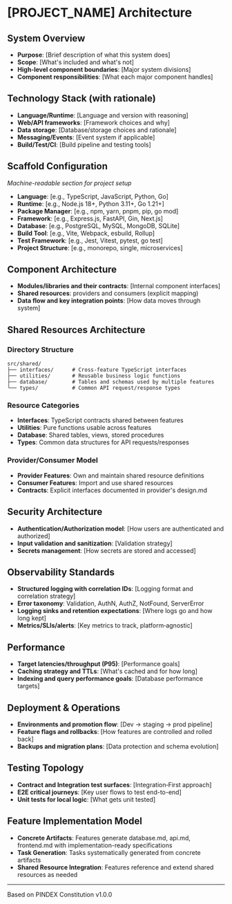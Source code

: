 # [PROJECT_NAME] Architecture

## System Overview
- **Purpose**: [Brief description of what this system does]
- **Scope**: [What's included and what's not]
- **High‑level component boundaries**: [Major system divisions]
- **Component responsibilities**: [What each major component handles]

## Technology Stack (with rationale)
- **Language/Runtime**: [Language and version with reasoning]
- **Web/API frameworks**: [Framework choices and why]
- **Data storage**: [Database/storage choices and rationale]
- **Messaging/Events**: [Event system if applicable]
- **Build/Test/CI**: [Build pipeline and testing tools]

## Scaffold Configuration
*Machine-readable section for project setup*
- **Language**: [e.g., TypeScript, JavaScript, Python, Go]
- **Runtime**: [e.g., Node.js 18+, Python 3.11+, Go 1.21+]
- **Package Manager**: [e.g., npm, yarn, pnpm, pip, go mod]
- **Framework**: [e.g., Express.js, FastAPI, Gin, Next.js]
- **Database**: [e.g., PostgreSQL, MySQL, MongoDB, SQLite]
- **Build Tool**: [e.g., Vite, Webpack, esbuild, Rollup]
- **Test Framework**: [e.g., Jest, Vitest, pytest, go test]
- **Project Structure**: [e.g., monorepo, single, microservices]

## Component Architecture
- **Modules/libraries and their contracts**: [Internal component interfaces]
- **Shared resources**: providers and consumers (explicit mapping)
- **Data flow and key integration points**: [How data moves through system]

## Shared Resources Architecture

### Directory Structure
```
src/shared/
├── interfaces/      # Cross-feature TypeScript interfaces
├── utilities/       # Reusable business logic functions  
├── database/        # Tables and schemas used by multiple features
└── types/           # Common API request/response types
```

### Resource Categories
- **Interfaces**: TypeScript contracts shared between features
- **Utilities**: Pure functions usable across features
- **Database**: Shared tables, views, stored procedures
- **Types**: Common data structures for API requests/responses

### Provider/Consumer Model
- **Provider Features**: Own and maintain shared resource definitions
- **Consumer Features**: Import and use shared resources
- **Contracts**: Explicit interfaces documented in provider's design.md

## Security Architecture
- **Authentication/Authorization model**: [How users are authenticated and authorized]
- **Input validation and sanitization**: [Validation strategy]
- **Secrets management**: [How secrets are stored and accessed]

## Observability Standards
- **Structured logging with correlation IDs**: [Logging format and correlation strategy]
- **Error taxonomy**: Validation, AuthN, AuthZ, NotFound, ServerError
- **Logging sinks and retention expectations**: [Where logs go and how long kept]
- **Metrics/SLIs/alerts**: [Key metrics to track, platform‑agnostic]

## Performance
- **Target latencies/throughput (P95)**: [Performance goals]
- **Caching strategy and TTLs**: [What's cached and for how long]
- **Indexing and query performance goals**: [Database performance targets]

## Deployment & Operations
- **Environments and promotion flow**: [Dev → staging → prod pipeline]
- **Feature flags and rollbacks**: [How features are controlled and rolled back]
- **Backups and migration plans**: [Data protection and schema evolution]

## Testing Topology
- **Contract and Integration test surfaces**: [Integration‑First approach]
- **E2E critical journeys**: [Key user flows to test end-to-end]
- **Unit tests for local logic**: [What gets unit tested]

## Feature Implementation Model
- **Concrete Artifacts**: Features generate database.md, api.md, frontend.md with implementation-ready specifications
- **Task Generation**: Tasks systematically generated from concrete artifacts
- **Shared Resource Integration**: Features reference and extend shared resources as needed

---

Based on PINDEX Constitution v1.0.0
